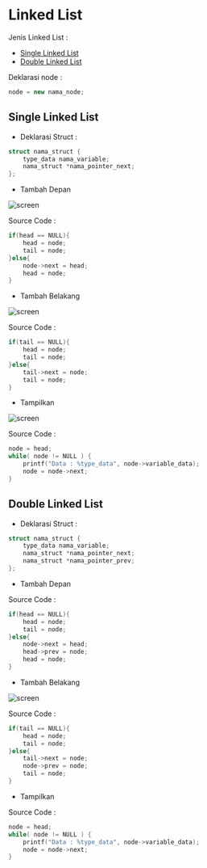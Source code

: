 # Linked List

Jenis Linked List :

- [Single Linked List](https://github.com/ajisubarkah/linked-list-example#single-linked-list)
- [Double Linked List](https://github.com/ajisubarkah/linked-list-example#double-linked-list)

Deklarasi node :

```cpp
node = new nama_node;
```

## Single Linked List

- Deklarasi Struct :

```cpp
struct nama_struct {
    type_data nama_variable;
    nama_struct *nama_pointer_next;
};
```

- Tambah Depan

![screen](https://media.giphy.com/media/PO6zB5HjfoGY7eQodV/giphy.gif)

Source Code :

```cpp
if(head == NULL){
    head = node;
    tail = node;
}else{
    node->next = head;
    head = node;
}
```

- Tambah Belakang

![screen](https://media.giphy.com/media/3MafRyY4FweJBjrMtq/giphy.gif)

Source Code :

```cpp
if(tail == NULL){
    head = node;
    tail = node;
}else{
    tail->next = node;
    tail = node;
}
```

- Tampilkan

![screen](https://media.giphy.com/media/3JXI6HyAHmHbW6YnLM/giphy.gif)

Source Code :

```cpp
node = head;
while( node != NULL ) {
    printf("Data : %type_data", node->variable_data);
    node = node->next;
}
```

## Double Linked List

- Deklarasi Struct :

```cpp
struct nama_struct {
    type_data nama_variable;
    nama_struct *nama_pointer_next;
    nama_struct *nama_pointer_prev;
};
```

- Tambah Depan

Source Code :

```cpp
if(head == NULL){
    head = node;
    tail = node;
}else{
    node->next = head;
    head->prev = node;
    head = node;
}
```

- Tambah Belakang

![screen](https://media.giphy.com/media/1xkOTx6VaNScyJllr5/giphy.gif)

Source Code :

```cpp
if(tail == NULL){
    head = node;
    tail = node;
}else{
    tail->next = node;
    node->prev = node;
    tail = node;
}
```

- Tampilkan

Source Code :

```cpp
node = head;
while( node != NULL ) {
    printf("Data : %type_data", node->variable_data);
    node = node->next;
}
```
